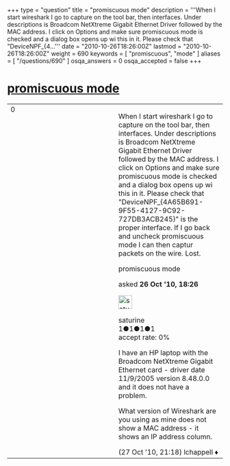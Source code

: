 +++
type = "question"
title = "promiscuous mode"
description = '''When I start wireshark I go to capture on the tool bar, then interfaces. Under descriptions is Broadcom NetXtreme Gigabit Ethernet Driver followed by the MAC address. I click on Options and make sure promiscuous mode is checked and a dialog box opens up wi this in it. Please check that &quot;DeviceNPF_{4...'''
date = "2010-10-26T18:26:00Z"
lastmod = "2010-10-26T18:26:00Z"
weight = 690
keywords = [ "promiscuous", "mode" ]
aliases = [ "/questions/690" ]
osqa_answers = 0
osqa_accepted = false
+++

<div class="headNormal">

# [promiscuous mode](/questions/690/promiscuous-mode)

</div>

<div id="main-body">

<div id="askform">

<table id="question-table" style="width:100%;"><colgroup><col style="width: 50%" /><col style="width: 50%" /></colgroup><tbody><tr class="odd"><td style="width: 30px; vertical-align: top"><div class="vote-buttons"><div id="post-690-score" class="post-score" title="current number of votes">0</div><div id="favorite-count" class="favorite-count"></div></div></td><td><div id="item-right"><div class="question-body"><p>When I start wireshark I go to capture on the tool bar, then interfaces. Under descriptions is Broadcom NetXtreme Gigabit Ethernet Driver followed by the MAC address. I click on Options and make sure promiscuous mode is checked and a dialog box opens up wi this in it. Please check that "DeviceNPF_{4A65B691-9F55-4127-9C92-727DB3ACB245}" is the proper interface. If I go back and uncheck promiscuous mode I can then captur packets on the wire. Lost.</p></div><div id="question-tags" class="tags-container tags">promiscuous mode</div><div id="question-controls" class="post-controls"></div><div class="post-update-info-container"><div class="post-update-info post-update-info-user"><p>asked <strong>26 Oct '10, 18:26</strong></p><img src="https://secure.gravatar.com/avatar/7c5575e1cfebee5b57c33cf1a125de71?s=32&amp;d=identicon&amp;r=g" class="gravatar" width="32" height="32" alt="saturine&#39;s gravatar image" /><p>saturine<br />
<span class="score" title="1 reputation points">1</span><span title="1 badges"><span class="badge1">●</span><span class="badgecount">1</span></span><span title="1 badges"><span class="silver">●</span><span class="badgecount">1</span></span><span title="1 badges"><span class="bronze">●</span><span class="badgecount">1</span></span><br />
<span class="accept_rate" title="Rate of the user&#39;s accepted answers">accept rate:</span> <span title="saturine has no accepted answers">0%</span></p></div></div><div id="comments-container-690" class="comments-container"><span id="719"></span><div id="comment-719" class="comment"><div id="post-719-score" class="comment-score"></div><div class="comment-text"><p>I have an HP laptop with the Broadcom NetXtreme Gigabit Ethernet card - driver date 11/9/2005 version 8.48.0.0 and it does not have a problem.</p><p>What version of Wireshark are you using as mine does not show a MAC address - it shows an IP address column.</p></div><div id="comment-719-info" class="comment-info"><span class="comment-age">(27 Oct '10, 21:18)</span> lchappell ♦</div></div></div><div id="comment-tools-690" class="comment-tools"></div><div class="clear"></div><div id="comment-690-form-container" class="comment-form-container"></div><div class="clear"></div></div></td></tr></tbody></table>

</div>

</div>

